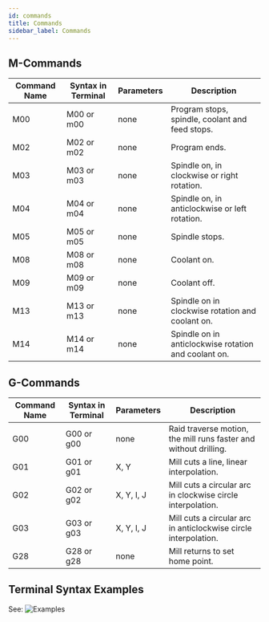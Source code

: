 ```yaml
---
id: commands
title: Commands
sidebar_label: Commands
---
```


## M-Commands

| Command Name   | Syntax in Terminal   | Parameters  | Description    |
| -------------- | -------------------- | ----------- | -------------- |
| M00            | M00 or m00           | none        | Program stops, spindle, coolant and feed stops. |
| M02            | M02 or m02           | none        | Program ends. |
| M03            | M03 or m03           | none        | Spindle on, in clockwise or right rotation. |
| M04            | M04 or m04           | none        | Spindle on, in anticlockwise or left rotation. |
| M05            | M05 or m05           | none        | Spindle stops. |
| M08            | M08 or m08           | none        | Coolant on. |
| M09            | M09 or m09           | none        | Coolant off. |
| M13            | M13 or m13           | none        | Spindle on in clockwise rotation and coolant on. |
| M14            | M14 or m14           | none        | Spindle on in anticlockwise rotation and coolant on. |

## G-Commands

| Command Name   | Syntax in Terminal   | Parameters  | Description    |
| -------------- | -------------------- | ----------- | -------------- |
| G00            | G00 or g00           | none        | Raid traverse motion, the mill runs faster and without drilling. |
| G01            | G01 or g01           | X, Y        | Mill cuts a line, linear interpolation. |
| G02            | G02 or g02           | X, Y, I, J  | Mill cuts a circular arc in clockwise circle interpolation. |
| G03            | G03 or g03           | X, Y, I, J  | Mill cuts a circular arc in anticlockwise circle interpolation. |
| G28            | G28 or g28           | none        | Mill returns to set home point. |



## Terminal Syntax Examples

See: ![Examples](/docs/user/examples)